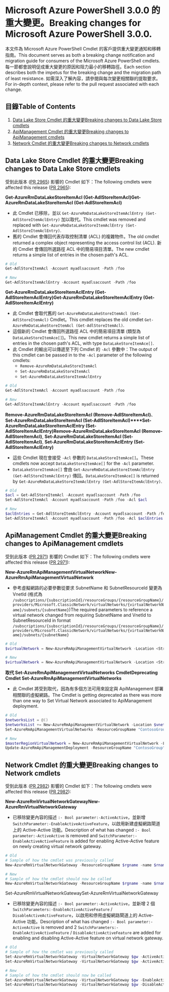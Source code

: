 # <a name="breaking-changes-for-microsoft-azure-powershell-300"></a><span data-ttu-id="d15b8-101">Microsoft Azure PowerShell 3.0.0 的重大變更。</span><span class="sxs-lookup"><span data-stu-id="d15b8-101">Breaking changes for Microsoft Azure PowerShell 3.0.0.</span></span>

<span data-ttu-id="d15b8-102">本文件為 Microsoft Azure PowerShell Cmdlet 的客戶提供重大變更通知和移轉指南。</span><span class="sxs-lookup"><span data-stu-id="d15b8-102">This document serves as both a breaking change notification and migration guide for consumers of the Microsoft Azure PowerShell cmdlets.</span></span>  <span data-ttu-id="d15b8-103">每一節都會說明促成重大變更的原因和阻力最小的移轉路徑。</span><span class="sxs-lookup"><span data-stu-id="d15b8-103">Each section describes both the impetus for the breaking change and the migration path of least resistance.</span></span>  <span data-ttu-id="d15b8-104">如需深入了解內容，請參閱與每次變更相關聯的提取要求。</span><span class="sxs-lookup"><span data-stu-id="d15b8-104">For in-depth context, please refer to the pull request associated with each change.</span></span>

## <a name="table-of-contents"></a><span data-ttu-id="d15b8-105">目錄</span><span class="sxs-lookup"><span data-stu-id="d15b8-105">Table of Contents</span></span>
1. [<span data-ttu-id="d15b8-106">Data Lake Store Cmdlet 的重大變更</span><span class="sxs-lookup"><span data-stu-id="d15b8-106">Breaking changes to Data Lake Store cmdlets</span></span>](#breaking-changes-to-data-lake-store-cmdlets)
2. [<span data-ttu-id="d15b8-107">ApiManagement Cmdlet 的重大變更</span><span class="sxs-lookup"><span data-stu-id="d15b8-107">Breaking changes to ApiManagement cmdlets</span></span>](#breaking-changes-to-apimanagement-cmdlets)
3. [<span data-ttu-id="d15b8-108">Network Cmdlet 的重大變更</span><span class="sxs-lookup"><span data-stu-id="d15b8-108">Breaking changes to Network cmdlets</span></span>](#breaking-changes-to-network-cmdlets)

## <a name="breaking-changes-to-data-lake-store-cmdlets"></a><span data-ttu-id="d15b8-109">Data Lake Store Cmdlet 的重大變更</span><span class="sxs-lookup"><span data-stu-id="d15b8-109">Breaking changes to Data Lake Store cmdlets</span></span>

<span data-ttu-id="d15b8-110">受到此版本 ([PR 2965](https://github.com/Azure/azure-powershell/pull/2965)) 影響的 Cmdlet 如下：</span><span class="sxs-lookup"><span data-stu-id="d15b8-110">The following cmdlets were affected this release ([PR 2965](https://github.com/Azure/azure-powershell/pull/2965)):</span></span>

<span data-ttu-id="d15b8-111">**Get-AzureRmDataLakeStoreItemAcl (Get-AdlStoreItemAcl)**</span><span class="sxs-lookup"><span data-stu-id="d15b8-111">**Get-AzureRmDataLakeStoreItemAcl (Get-AdlStoreItemAcl)**</span></span>
- <span data-ttu-id="d15b8-112">此 Cmdlet 已移除，並以 ``Get-AzureRmDataLakeStoreItemAclEntry (Get-AdlStoreItemAclEntry)`` 加以取代。</span><span class="sxs-lookup"><span data-stu-id="d15b8-112">This cmdlet was removed and replaced with ``Get-AzureRmDataLakeStoreItemAclEntry (Get-AdlStoreItemAclEntry)``.</span></span>
- <span data-ttu-id="d15b8-113">舊的 Cmdlet 會傳回代表存取控制清單 (ACL) 的複雜物件。</span><span class="sxs-lookup"><span data-stu-id="d15b8-113">The old cmdlet returned a complex object representing the access control list (ACL).</span></span> <span data-ttu-id="d15b8-114">新的 Cmdlet 會傳回所選路徑 ACL 中的簡易項目清單。</span><span class="sxs-lookup"><span data-stu-id="d15b8-114">The new cmdlet returns a simple list of entries in the chosen path's ACL.</span></span>

```powershell
# Old
Get-AdlStoreItemAcl -Account myadlsaccount -Path /foo

# New
Get-AdlStoreItemAclEntry -Account myadlsaccount -Path /foo
```

<span data-ttu-id="d15b8-115">**Get-AzureRmDataLakeStoreItemAclEntry (Get-AdlStoreItemAclEntry)**</span><span class="sxs-lookup"><span data-stu-id="d15b8-115">**Get-AzureRmDataLakeStoreItemAclEntry (Get-AdlStoreItemAclEntry)**</span></span>
- <span data-ttu-id="d15b8-116">此 Cmdlet 會取代舊的 ``Get-AzureRmDataLakeStoreItemAcl (Get-AdlStoreItemAcl)`` Cmdlet。</span><span class="sxs-lookup"><span data-stu-id="d15b8-116">This cmdlet replaces the old cmdlet ``Get-AzureRmDataLakeStoreItemAcl (Get-AdlStoreItemAcl)``.</span></span>
- <span data-ttu-id="d15b8-117">這個新的 Cmdlet 會傳回所選路徑 ACL 中的簡易項目清單 (類型為 ``DataLakeStoreItemAce[]``)。</span><span class="sxs-lookup"><span data-stu-id="d15b8-117">This new cmdlet returns a simple list of entries in the chosen path's ACL, with type ``DataLakeStoreItemAce[]``.</span></span>
- <span data-ttu-id="d15b8-118">此 Cmdlet 的輸出可以傳遞至下列 Cmdlet 的 ``-Acl`` 參數中：</span><span class="sxs-lookup"><span data-stu-id="d15b8-118">The output of this cmdlet can be passed in to the ``-Acl`` parameter of the following cmdlets:</span></span>
   - ``Remove-AzureRmDataLakeStoreItemAcl``
   - ``Set-AzureRmDataLakeStoreItemAcl``
   - ``Set-AzureRmDataLakeStoreItemAclEntry``

```powershell
# Old
Get-AdlStoreItemAcl -Account myadlsaccount -Path /foo

# New
Get-AdlStoreItemAclEntry -Account myadlsaccount -Path /foo
```

<span data-ttu-id="d15b8-119">**Remove-AzureRmDataLakeStoreItemAcl (Remove-AdlStoreItemAcl)**、**Set-AzureRmDataLakeStoreItemAcl (Set-AdlStoreItemAcl)****Set-AzureRmDataLakeStoreItemAclEntry (Set-AdlStoreItemAclEntry)**</span><span class="sxs-lookup"><span data-stu-id="d15b8-119">**Remove-AzureRmDataLakeStoreItemAcl (Remove-AdlStoreItemAcl)**, **Set-AzureRmDataLakeStoreItemAcl (Set-AdlStoreItemAcl)**, **Set-AzureRmDataLakeStoreItemAclEntry (Set-AdlStoreItemAclEntry)**</span></span>
- <span data-ttu-id="d15b8-120">這些 Cmdlet 現在會接受 ``-Acl`` 參數的 ``DataLakeStoreItemAce[]``。</span><span class="sxs-lookup"><span data-stu-id="d15b8-120">These cmdlets now accept ``DataLakeStoreItemAce[]`` for the ``-Acl`` parameter.</span></span>
- <span data-ttu-id="d15b8-121">``DataLakeStoreItemAce[]`` 會由 ``Get-AzureRmDataLakeStoreItemAclEntry (Get-AdlStoreItemAclEntry)`` 傳回。</span><span class="sxs-lookup"><span data-stu-id="d15b8-121">``DataLakeStoreItemAce[]`` is returned by ``Get-AzureRmDataLakeStoreItemAclEntry (Get-AdlStoreItemAclEntry)``.</span></span>

```powershell
# Old
$acl = Get-AdlStoreItemAcl -Account myadlsaccount -Path /foo
Set-AdlStoreItemAcl -Account myadlsaccount -Path /foo -Acl $acl

# New
$aclEntries = Get-AdlStoreItemAclEntry -Account myadlsaccount -Path /foo
Set-AdlStoreItemAcl -Account myadlsaccount -Path /foo -Acl $aclEntries
```

## <a name="breaking-changes-to-apimanagement-cmdlets"></a><span data-ttu-id="d15b8-122">ApiManagement Cmdlet 的重大變更</span><span class="sxs-lookup"><span data-stu-id="d15b8-122">Breaking changes to ApiManagement cmdlets</span></span>

<span data-ttu-id="d15b8-123">受到此版本 ([PR 2971](https://github.com/Azure/azure-powershell/pull/2971)) 影響的 Cmdlet 如下：</span><span class="sxs-lookup"><span data-stu-id="d15b8-123">The following cmdlets were affected this release ([PR 2971](https://github.com/Azure/azure-powershell/pull/2971)):</span></span>

<span data-ttu-id="d15b8-124">**New-AzureRmApiManagementVirtualNetwork**</span><span class="sxs-lookup"><span data-stu-id="d15b8-124">**New-AzureRmApiManagementVirtualNetwork**</span></span>
- <span data-ttu-id="d15b8-125">參考虛擬網路的必要參數從要求 SubnetName 和 SubnetResourceId 變更為 VnetId (格式為 ``/subscriptions/{subscriptionId}/resourceGroups/{resourceGroupName}/providers/Microsoft.ClassicNetwork/virtualNetworks/{virtualNetworkName}/subnets/{subnetName}``)</span><span class="sxs-lookup"><span data-stu-id="d15b8-125">The required parameters to reference a virtual network changed from requiring SubnetName and VnetId to SubnetResourceId in format ``/subscriptions/{subscriptionId}/resourceGroups/{resourceGroupName}/providers/Microsoft.ClassicNetwork/virtualNetworks/{virtualNetworkName}/subnets/{subnetName}``</span></span>

```powershell
# Old
$virtualNetwork = New-AzureRmApiManagementVirtualNetwork -Location <String> -SubnetName <String> -VnetId <Guid>

# New
$virtualNetwork = New-AzureRmApiManagementVirtualNetwork -Location <String> -SubnetResourceId <String>

```

<span data-ttu-id="d15b8-126">**取代 Set-AzureRmApiManagementVirtualNetworks Cmdlet**</span><span class="sxs-lookup"><span data-stu-id="d15b8-126">**Deprecating Cmdlet Set-AzureRmApiManagementVirtualNetworks**</span></span>
- <span data-ttu-id="d15b8-127">此 Cmdlet 將受到取代，因為有多個方法可用來設定與 ApiManagement 部署相關聯的虛擬網路。</span><span class="sxs-lookup"><span data-stu-id="d15b8-127">The Cmdlet is getting deprecated as there was more than one way to Set Virtual Network associated to ApiManagement deployment.</span></span>

```powershell
# Old
$networksList = @()
$networksList += New-AzureRmApiManagementVirtualNetwork -Location $vnetLocation -VnetId $vnetId -SubnetName $subnetName
Set-AzureRmApiManagementVirtualNetworks -ResourceGroupName "ContosoGroup" -Name "ContosoApi" -VirtualNetworks $networksList

# New
$masterRegionVirtualNetwork = New-AzureRmApiManagementVirtualNetwork -Location <String> -SubnetResourceId <String>
Update-AzureRmApiManagementDeployment -ResourceGroupName "ContosoGroup" -Name "ContosoApi" -VirtualNetwork $masterRegionVirtualNetwork
```

## <a name="breaking-changes-to-network-cmdlets"></a><span data-ttu-id="d15b8-128">Network Cmdlet 的重大變更</span><span class="sxs-lookup"><span data-stu-id="d15b8-128">Breaking changes to Network cmdlets</span></span>

<span data-ttu-id="d15b8-129">受到此版本 ([PR 2982](https://github.com/Azure/azure-powershell/pull/2982)) 影響的 Cmdlet 如下：</span><span class="sxs-lookup"><span data-stu-id="d15b8-129">The following cmdlets were affected this release ([PR 2982](https://github.com/Azure/azure-powershell/pull/2982)):</span></span>

<span data-ttu-id="d15b8-130">**New-AzureRmVirtualNetworkGateway**</span><span class="sxs-lookup"><span data-stu-id="d15b8-130">**New-AzureRmVirtualNetworkGateway**</span></span>
- <span data-ttu-id="d15b8-131">已移除變更內容的描述 ``:- Bool parameter:-ActiveActive``，並新增 ``SwitchParameter:-EnableActiveActiveFeature``，以啟用新建虛擬網路閘道上的 Active-Active 功能。</span><span class="sxs-lookup"><span data-stu-id="d15b8-131">Description of what has changed ``:- Bool parameter:-ActiveActive`` is removed and ``SwitchParameter:-EnableActiveActiveFeature`` is added for enabling Active-Active feature on newly creating virtual network gateway.</span></span>

```powershell
# Old 
# Sample of how the cmdlet was previously called
New-AzureRmVirtualNetworkGateway -ResourceGroupName $rgname -name $rname -Location $location -IpConfigurations $vnetIpConfig1,$vnetIpConfig2 -GatewayType Vpn -VpnType RouteBased -EnableBgp $false -GatewaySku HighPerformance -ActiveActive $true

# New
# Sample of how the cmdlet should now be called
New-AzureRmVirtualNetworkGateway -ResourceGroupName $rgname -name $rname -Location $location -IpConfigurations $vnetIpConfig1,$vnetIpConfig2 -GatewayType Vpn -VpnType RouteBased -EnableBgp $false -GatewaySku HighPerformance -EnableActiveActiveFeature
```

<span data-ttu-id="d15b8-132">Set-AzureRmVirtualNetworkGateway</span><span class="sxs-lookup"><span data-stu-id="d15b8-132">Set-AzureRmVirtualNetworkGateway</span></span>
- <span data-ttu-id="d15b8-133">已移除變更內容的描述 ``:- Bool parameter:-ActiveActive``，並新增 2 個 ``SwitchParameters:-EnableActiveActiveFeature`` / ``DisableActiveActiveFeature``，以啟用和停用虛擬網路閘道上的 Active-Active 功能。</span><span class="sxs-lookup"><span data-stu-id="d15b8-133">Description of what has changed ``:- Bool parameter:-ActiveActive`` is removed and 2 ``SwitchParameters:-EnableActiveActiveFeature`` / ``DisableActiveActiveFeature`` are added for enabling and disabling Active-Active feature on virtual network gateway.</span></span>

```powershell
# Old
# Sample of how the cmdlet was previously called
Set-AzureRmVirtualNetworkGateway -VirtualNetworkGateway $gw -ActiveActive $true
Set-AzureRmVirtualNetworkGateway -VirtualNetworkGateway $gw -ActiveActive $false  

# New
# Sample of how the cmdlet should now be called
Set-AzureRmVirtualNetworkGateway -VirtualNetworkGateway $gw -EnableActiveActiveFeature
Set-AzureRmVirtualNetworkGateway -VirtualNetworkGateway $gw -DisableActiveActiveFeature
```